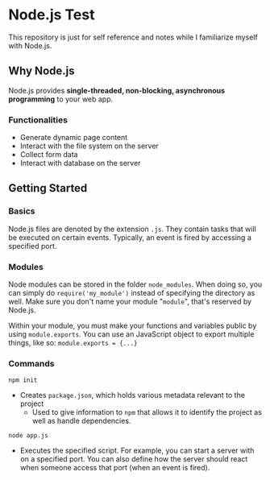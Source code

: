 # Node.js Test

This repository is just for self reference and notes while I familiarize myself with Node.js.

## Why Node.js

Node.js provides <b>single-threaded, non-blocking, asynchronous programming</b> to your web app.

### Functionalities
* Generate dynamic page content
* Interact with the file system on the server
* Collect form data
* Interact with database on the server


## Getting Started

### Basics
Node.js files are denoted by the extension `.js`. They contain tasks that will be executed on certain events. Typically, an event is fired by accessing a specified port.

### Modules
Node modules can be stored in the folder `node_modules`. When doing so, you can simply do `require('my_module')` instead of specifying the directory as well. Make sure you don't name your module "`module`", that's reserved by Node.js.

Within your module, you must make your functions and variables public by using `module.exports`. You can use an JavaScript object to export multiple things, like so: `module.exports = {...}`

### Commands
`npm init`
* Creates `package.json`, which holds various metadata relevant to the project
    * Used to give information to `npm` that allows it to identify the project as well as handle dependencies.

`node app.js`
* Executes the specified script. For example, you can start a server with on a specified port. You can also define how the server should react when someone access that port (when an event is fired).
